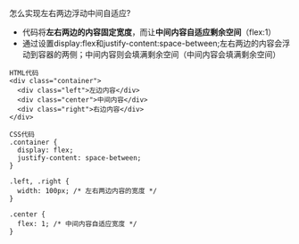 怎么实现左右两边浮动中间自适应?
- 代码将**左右两边的内容固定宽度**，而让**中间内容自适应剩余空间**（flex:1）
- 通过设置display:flex和justify-content:space-between;左右两边的内容会浮动到容器的两侧；中间内容则会填满剩余空间（中间内容会填满剩余空间）
```
HTML代码
<div class="container">
  <div class="left">左边内容</div>
  <div class="center">中间内容</div>
  <div class="right">右边内容</div>
</div>

CSS代码
.container {
  display: flex;
  justify-content: space-between;
}

.left, .right {
  width: 100px; /* 左右两边内容的宽度 */
}

.center {
  flex: 1; /* 中间内容自适应宽度 */
}
```
